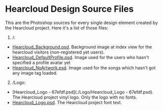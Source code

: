 Hearcloud Design Source Files
====

This are the Photoshop sources for every single design element created by the Hearcloud project. Here it's a list of those files:

1. /:
  - [Hearcloud_Background.psd](./Hearcloud_Background.psd). Background image at index view for the hearcloud visitors (non-registered yet users).
  - [Hearcloud_DefaultProfile.psd](./Hearcloud_DefaultProfile.psd). Image used for the users who hasn't specified a profile avatar yet
  - [Hearcloud_NoArtwork.psd](./Hearcloud_NoArtwork.psd). Image used for the songs which hasn't got any image tag loaded.
2. /Logo:
  - [Hearcloud_Logo - 67efdf.psd](./Logo/Hearcloud_Logo - 67efdf.psd). The Hearcloud project vinyl logo. Only the logo with no fonts.
  - [Hearcloud_Logo.psd](./Logo/Hearcloud_LogoText.psd). The Hearcloud project font text.
